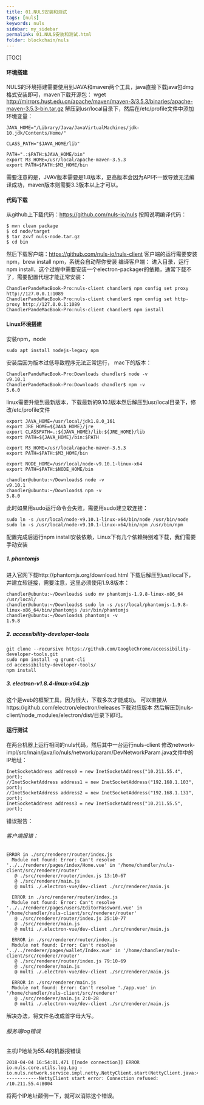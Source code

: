 ```yaml
---
title: 01.NULS安装和测试
tags: [nuls]
keywords: nuls
sidebar: my_sidebar
permalink: 01.NULS安装和测试.html
folder: blockchain/nuls
---
```


[TOC]
#### 环境搭建
NULS的环境搭建需要使用到JAVA和maven两个工具，java直接下载java包dmg格式安装即可，maven下载开源包：
wget http://mirrors.hust.edu.cn/apache/maven/maven-3/3.5.3/binaries/apache-maven-3.5.3-bin.tar.gz
解压到usr/local目录下，然后在/etc/profile文件中添加环境变量：
```
JAVA_HOME="/Library/Java/JavaVirtualMachines/jdk-10.jdk/Contents/Home/"

CLASS_PATH="$JAVA_HOME/lib"

PATH=".:$PATH:$JAVA_HOME/bin"
export M3_HOME=/usr/local/apache-maven-3.5.3
export PATH=$PATH:$M3_HOME/bin
```
需要注意的是，JVAV版本需要是1.8版本，更高版本会因为API不一致导致无法编译成功，maven版本则需要3.3版本以上才可以。

#### 代码下载
从github上下载代码：https://github.com/nuls-io/nuls
按照说明编译代码：
```
$ mvn clean package
$ cd node/target
$ tar zxvf nuls-node.tar.gz
$ cd bin
```
然后下载客户端：https://github.com/nuls-io/nuls-client
客户端的运行需要安装npm，brew install npm，系统会自动帮你安装
编译客户端：
进入目录，运行npm install，这个过程中需要安装一个electron-packager的依赖，通常下载不了，需要配置代理才能正常安装：
```
ChandlerPandeMacBook-Pro:nuls-client chandler$ npm config set proxy http://127.0.0.1:1089
ChandlerPandeMacBook-Pro:nuls-client chandler$ npm config set http-proxy http://127.0.0.1:1089
ChandlerPandeMacBook-Pro:nuls-client chandler$ npm install
```
#### Linux环境搭建
安装npm，node
```
sudo apt install nodejs-legacy npm
```
安装后因为版本过低导致程序无法正常运行，
mac下的版本：
```
ChandlerPandeMacBook-Pro:Downloads chandler$ node -v
v9.10.1
ChandlerPandeMacBook-Pro:Downloads chandler$ npm -v
5.6.0
```
linux需要升级到最新版本，下载最新的9.10.1版本然后解压到usr/local目录下，修改/etc/profile文件
```
export JAVA_HOME=/usr/local/jdk1.8.0_161
export JRE_HOME=${JAVA_HOME}/jre
export CLASSPATH=.:${JAVA_HOME}/lib:${JRE_HOME}/lib
export PATH=${JAVA_HOME}/bin:$PATH

export M3_HOME=/usr/local/apache-maven-3.5.3
export PATH=$PATH:$M3_HOME/bin

export NODE_HOME=/usr/local/node-v9.10.1-linux-x64
export PATH=$PATH:$NODE_HOME/bin
```
```
chandler@ubuntu:~/Downloads$ node -v
v9.10.1
chandler@ubuntu:~/Downloads$ npm -v
5.8.0
```
此时如果用sudo运行命令会失败，需要用sudo建立软连接：
```
sudo ln -s /usr/local/node-v9.10.1-linux-x64/bin/node /usr/bin/node
sudo ln -s /usr/local/node-v9.10.1-linux-x64/bin/npm /usr/bin/npm
```
配置完成后运行npm install安装依赖，Linux下有几个依赖特别难下载，我们需要手动安装
##### 1. phantomjs
进入官网下载http://phantomjs.org/download.html
下载后解压到usr/local下，并建立软链接，需要注意，这里必须使用1.9.8版本：
```
chandler@ubuntu:~/Downloads$ sudo mv phantomjs-1.9.8-linux-x86_64 /usr/local/
chandler@ubuntu:~/Downloads$ sudo ln -s /usr/local/phantomjs-1.9.8-linux-x86_64/bin/phantomjs /usr/bin/phantomjs
chandler@ubuntu:~/Downloads$ phantomjs -v
1.9.8

```
##### 2. accessibility-developer-tools
```
git clone --recursive https://github.com/GoogleChrome/accessibility-developer-tools.git
sudo npm install -g grunt-cli
cd accessibility-developer-tools/
npm install
```
##### 3. electron-v1.8.4-linux-x64.zip
这个是web的框架工具，因为很大，下载多次才能成功。
可以直接从https://github.com/electron/electron/releases下载对应版本
然后解压到nuls-client/node_modules/electron/dist/目录下即可。

#### 运行测试
在两台机器上运行相同的nuls代码，然后其中一台运行nuls-client
修改network-impl/src/main/java/io/nuls/network/param/DevNetworkParam.java文件中的IP地址：
```
InetSocketAddress address0 = new InetSocketAddress("10.211.55.4", port);
//InetSocketAddress address1 = new InetSocketAddress("192.168.1.103", port);
//InetSocketAddress address2 = new InetSocketAddress("192.168.1.131", port);
InetSocketAddress address3 = new InetSocketAddress("10.211.55.5", port);
```
错误报告：
###### 客户端报错：
```
ERROR in ./src/renderer/router/index.js
  Module not found: Error: Can't resolve '../../renderer/pages/index/Home.vue' in '/home/chandler/nuls-client/src/renderer/router'
   @ ./src/renderer/router/index.js 13:10-67
   @ ./src/renderer/main.js
   @ multi ./.electron-vue/dev-client ./src/renderer/main.js
  
  ERROR in ./src/renderer/router/index.js
  Module not found: Error: Can't resolve '../../renderer/pages/users/EditorPassword.vue' in '/home/chandler/nuls-client/src/renderer/router'
   @ ./src/renderer/router/index.js 25:10-77
   @ ./src/renderer/main.js
   @ multi ./.electron-vue/dev-client ./src/renderer/main.js
  
  ERROR in ./src/renderer/router/index.js
  Module not found: Error: Can't resolve '../../renderer/pages/wallet/Index.vue' in '/home/chandler/nuls-client/src/renderer/router'
   @ ./src/renderer/router/index.js 79:10-69
   @ ./src/renderer/main.js
   @ multi ./.electron-vue/dev-client ./src/renderer/main.js
  
  ERROR in ./src/renderer/main.js
  Module not found: Error: Can't resolve './app.vue' in '/home/chandler/nuls-client/src/renderer'
   @ ./src/renderer/main.js 2:0-28
   @ multi ./.electron-vue/dev-client ./src/renderer/main.js
```
解决办法，将文件名改成首字母大写。
###### 服务端log错误
主机IP地址为55.4的机器报错误
```
2018-04-04 16:54:01.471 [[node connection]] ERROR io.nuls.core.utils.log.Log - io.nuls.network.service.impl.netty.NettyClient.start(NettyClient.java:48):-------------NettyClient start error: Connection refused: /10.211.55.4:8004
```
将两个IP地址颠倒一下，就可以消除这个错误。
```

```



